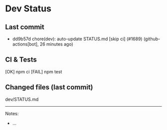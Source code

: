 # Dev Status

## Last commit
- dd9b57d chore(dev): auto-update STATUS.md [skip ci] (#1689) (github-actions[bot], 26 minutes ago)
## CI & Tests
[OK] npm ci
[FAIL] npm test

## Changed files (last commit)
dev/STATUS.md

---
Notes:
- ...
